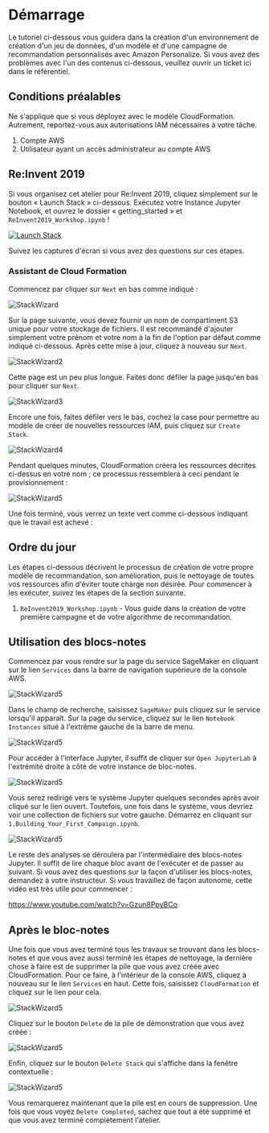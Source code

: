 # Démarrage

Le tutoriel ci-dessous vous guidera dans la création d'un environnement de création d'un jeu de données, d'un modèle et d'une campagne de recommandation personnalisés avec Amazon Personalize. Si vous avez des problèmes avec l'un des contenus ci-dessous, veuillez ouvrir un ticket ici dans le référentiel.

## Conditions préalables

Ne s'applique que si vous déployez avec le modèle CloudFormation. Autrement, reportez-vous aux autorisations IAM nécessaires à votre tâche.

1. Compte AWS
2. Utilisateur ayant un accès administrateur au compte AWS

## Re:Invent 2019

Si vous organisez cet atelier pour Re:Invent 2019, cliquez simplement sur le bouton « Launch Stack » ci-dessous. Exécutez votre Instance Jupyter Notebook, et ouvrez le dossier « getting_started » et `ReInvent2019_Workshop.ipynb` !

[![Launch Stack](https://s3.amazonaws.com/cloudformation-examples/cloudformation-launch-stack.png)](https://console.aws.amazon.com/cloudformation/home#/stacks/new?stackName=PersonalizeDemo&templateURL=https://chriskingpartnershare.s3.amazonaws.com/RI_PersonalizeWorkshop.yaml)

Suivez les captures d'écran si vous avez des questions sur ces étapes.

### Assistant de Cloud Formation

Commencez par cliquer sur `Next` en bas comme indiqué :

![StackWizard](static/imgs/img1.png)

Sur la page suivante, vous devez fournir un nom de compartiment S3 unique pour votre stockage de fichiers. Il est recommandé d'ajouter simplement votre prénom et votre nom à la fin de l'option par défaut comme indiqué ci-dessous. Après cette mise à jour, cliquez à nouveau sur `Next`.

![StackWizard2](static/imgs/img3.png)

Cette page est un peu plus longue. Faites donc défiler la page jusqu'en bas pour cliquer sur `Next`.

![StackWizard3](static/imgs/img4.png)

Encore une fois, faites défiler vers le bas, cochez la case pour permettre au modèle de créer de nouvelles ressources IAM, puis cliquez sur `Create Stack`.

![StackWizard4](static/imgs/img5.png)

Pendant quelques minutes, CloudFormation créera les ressources décrites ci-dessus en votre nom ; ce processus ressemblera à ceci pendant le provisionnement :

![StackWizard5](static/imgs/img6.png)

Une fois terminé, vous verrez un texte vert comme ci-dessous indiquant que le travail est achevé :

## Ordre du jour

Les étapes ci-dessous décrivent le processus de création de votre propre modèle de recommandation, son amélioration, puis le nettoyage de toutes vos ressources afin d'éviter toute charge non désirée. Pour commencer à les exécuter, suivez les étapes de la section suivante.

1. `ReInvent2019_Workshop.ipynb`  - Vous guide dans la création de votre première campagne et de votre algorithme de recommandation.

## Utilisation des blocs-notes

Commencez par vous rendre sur la page du service SageMaker en cliquant sur le lien `Services` dans la barre de navigation supérieure de la console AWS.

![StackWizard5](static/imgs/img9.png)

Dans le champ de recherche, saisissez `SageMaker` puis cliquez sur le service lorsqu'il apparaît. Sur la page du service, cliquez sur le lien `Notebook Instances` situé à l'extrême gauche de la barre de menu.

![StackWizard5](static/imgs/img10.png)

Pour accéder à l'interface Jupyter, il suffit de cliquer sur `Open JupyterLab` à l'extrémité droite à côté de votre instance de bloc-notes.

![StackWizard5](static/imgs/img11.png)

Vous serez redirigé vers le système Jupyter quelques secondes après avoir cliqué sur le lien ouvert. Toutefois, une fois dans le système, vous devriez voir une collection de fichiers sur votre gauche. Démarrez en cliquant sur `1.Building_Your_First_Campaign.ipynb`.

![StackWizard5](static/imgs/img12.png)

Le reste des analyses se déroulera par l'intermédiaire des blocs-notes Jupyter. Il suffit de lire chaque bloc avant de l'exécuter et de passer au suivant. Si vous avez des questions sur la façon d'utiliser les blocs-notes, demandez à votre instructeur. Si vous travaillez de façon autonome, cette vidéo est très utile pour commencer :

https://www.youtube.com/watch?v=Gzun8PpyBCo

## Après le bloc-notes

Une fois que vous avez terminé tous les travaux se trouvant dans les blocs-notes et que vous avez aussi terminé les étapes de nettoyage, la dernière chose à faire est de supprimer la pile que vous avez créée avec CloudFormation. Pour ce faire, à l'intérieur de la console AWS, cliquez à nouveau sur le lien `Services` en haut. Cette fois, saisissez `CloudFormation` et cliquez sur le lien pour cela.

![StackWizard5](static/imgs/img9.png)

Cliquez sur le bouton `Delete` de la pile de démonstration que vous avez créée :

![StackWizard5](static/imgs/img13.png)

Enfin, cliquez sur le bouton `Delete Stack` qui s'affiche dans la fenêtre contextuelle :

![StackWizard5](static/imgs/img14.png)

Vous remarquerez maintenant que la pile est en cours de suppression. Une fois que vous voyez `Delete Completed`, sachez que tout a été supprimé et que vous avez terminé complétement l'atelier.


